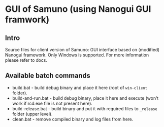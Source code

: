 # GUI of Samuno (using Nanogui GUI framwork)

## Intro
Source files for client version of Samuno: GUI interface based on (modified) Nanogui framework.
Only Windows is supported.
For more information please refer to docs.

## Available batch commands
- build.bat - build debug binary and place it here (root of `win-client` folder).
- build-and-run.bat - build debug binary, place it here and execute (won't work if rcd.exe file is not present here).
- build-release.bat - build binary and put it with required files to `_release` folder (upper level).
- clean.bat - remove compiled binary and log files from here.
